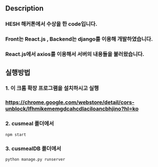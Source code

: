 ## Description

### HESH 해커톤에서 수상을 한 code입니다.
### Front는 React.js , Backend는 django를 이용해 개발하였습니다.
### React.js에서 axios를 이용해서 서버의 내용들을 불러왔습니다.


## 실행방법

### 1. 이 크롬 확장 프로그램을 설치하시고 실행
### https://chrome.google.com/webstore/detail/cors-unblock/lfhmikememgdcahcdlaciloancbhjino?hl=ko
### 2. cusmeal 폴더에서
    npm start
### 3. cusmealDB 폴더에서
    python manage.py runserver
    
    
